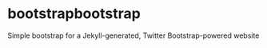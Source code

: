 bootstrapbootstrap
==================

Simple bootstrap for a Jekyll-generated, Twitter Bootstrap-powered website
